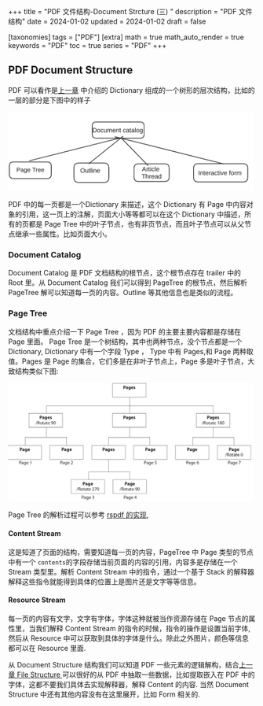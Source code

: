 +++
title = "PDF 文件结构-Document Strcture (三) "
description = "PDF 文件结构"
date = 2024-01-02
updated = 2024-01-02
draft = false

[taxonomies]
tags = ["PDF"]
[extra]
math = true
math_auto_render = true
keywords = "PDF"
toc = true
series = "PDF"
+++

## PDF Document Structure 
PDF 可以看作是[上一章](https://rockyzhengwu.github.io/pdf-file-structure/)  中介绍的 Dictionary 组成的一个树形的层次结构，比如的一层的部分是下图中的样子

[<img src="./document_structure.png" width="500"/>](./document_structure.png)

PDF 中的每一页都是一个Dictionary 来描述，这个 Dictionary 有 Page 中内容对象的引用，这一页上的注解，页面大小等等都可以在这个 Dictionary 中描述，所有的页都是 Page Tree 中的叶子节点，也有非页节点，而且叶子节点可以从父节点继承一些属性。比如页面大小。

### Document Catalog

Document Catalog 是 PDF 文档结构的根节点，这个根节点存在 trailer 中的 Root 里。从 Document Catalog 我们可以得到 PageTree 的根节点，然后解析 PageTree 解可以知道每一页的内容。Outline 等其他信息也是类似的流程。

### Page Tree
文档结构中重点介绍一下 Page Tree ，因为 PDF 的主要主要内容都是存储在 Page 里面。
Page Tree 是一个树结构，其中也两种节点，没个节点都是一个 Dictionary, Dictionary 中有一个字段 Type ， Type 中有 Pages,和 Page 两种取值。Pages 是 Page 的集合，它们多是在非叶子节点上，Page 多是叶子节点，大致结构类似下图:


[<img src="./page_tree.png" width="500"/>](./page_tree.png)

Page Tree 的解析过程可以参考 [rspdf 的实现](https://github.com/rockyzhengwu/rspdf/blob/main/pdf/src/pagetree.rs), 

#### Content Stream
这是知道了页面的结构，需要知道每一页的内容，PageTree 中 Page 类型的节点中有一个 `contents`的字段存储当前页面的内容的引用，内容多是存储在一个 Stream 类型里。解析 Content Stream 中的指令，通过一个基于 Stack 的解释器解释这些指令就能得到具体的位置上是图片还是文字等等信息。

#### Resource Stream

每一页的内容有文字，文字有字体，字体这种就被当作资源存储在 Page 节点的属性里，当我们解释 Content Stream 的指令的时候，指令的操作是设置当前字体, 然后从 Resource 中可以获取到具体的字体是什么。除此之外图片，颜色等信息都可以在 Resource 里面.


从 Document Structure 结构我们可以知道 PDF 一些元素的逻辑解构，结合[上一章 File Structure ](https://rockyzhengwu.github.io/pdf-file-structure/) 可以很好的从 PDF 中抽取一些数据，比如提取嵌入在 PDF 中的字体，这都不要我们具体去实现解释器，解释 Content  的内容.
当然 Document Structure 中还有其他内容没有在这里展开，比如 Form 相关的.
